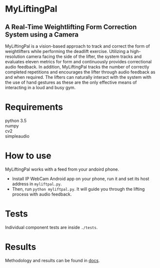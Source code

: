 # MyLiftingPal
## A Real-Time Weightlifting Form Correction System using a Camera

MyLiftingPal is a vision-based approach to track and correct the form of weightlifters while performing the deadlift exercise. Utilizing a high-resolution camera facing the side of the lifter, the system tracks and evaluates eleven metrics for form and continuously provides correctional audio feedback. In addition, MyLiftingPal tracks the number of correctly completed repetitions and encourages the lifter through audio feedback as and when required. The lifters can naturally interact with the system with the use of hand gestures as these are the only effective means of interacting in a loud and busy gym.

# Requirements
python 3.5  
numpy  
cv2  
simpleaudio  

# How to use
MyLiftingPal works with a feed from your andoird phone. 
- Install IP WebCam Android app on your phone, run it and set its host address in `myliftpal.py`. 
- Then, run `python myliftpal.py`. It will guide you through the lifting process with audio feedback.

# Tests
Individual component tests are inside `./tests`.

# Results
Methodology and results can be found in [docs](docs/myliftingpal-report.pdf).